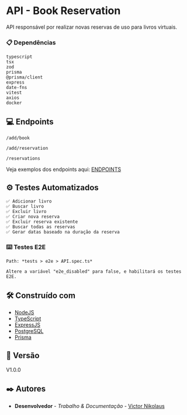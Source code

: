 # API - Book Reservation

API responsável por realizar novas reservas de uso para livros virtuais.

### 📋 Dependências

```
typescript
tsx
zod
prisma 
@prisma/client
express
date-fns
vitest
axios
docker

```

## 💻 Endpoints

```
/add/book

/add/reservation

/reservations
```

Veja exemplos dos endpoints aqui: [ENDPOINTS](./imgs/)


## ⚙️ Testes Automatizados

```
✅ Adicionar livro
✅ Buscar livro
✅ Excluir livro
✅ Criar nova reserva
✅ Excluir reserva existente
✅ Buscar todas as reservas
✅ Gerar datas baseado na duração da reserva
```

### ⌨️ Testes E2E

```
Path: *tests > e2e > API.spec.ts*

Altere a variável "e2e_disabled" para false, e habilitará os testes E2E.
```


## 🛠️ Construído com

* [NodeJS](https://nodejs.org/en)
* [TypeScript](https://www.typescriptlang.org/)
* [ExpressJS](https://expressjs.com/pt-br/)
* [PostgreSQL](https://www.postgresql.org/)
* [Prisma](https://www.prisma.io/)

## 📌 Versão

V1.0.0

## ✒️ Autores

* **Desenvolvedor** - *Trabalho & Documentação* - [Victor Nikolaus](https://github.com/vnikolaus)